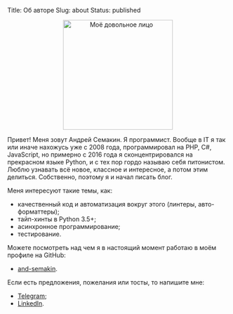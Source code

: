Title: Об авторе
Slug: about
Status: published

<p align="center">
    <img src="{static}photo-circle.png" width="250" height="250" alt="Моё довольное лицо"/>
</p>

Привет! Меня зовут Андрей Семакин. Я программист.
Вообще в IT я так или иначе нахожусь уже с 2008 года,
программировал на PHP, C#, JavaScript, но примерно
с 2016 года я сконцентрировался на прекрасном языке Python,
и с тех пор гордо называю себя питонистом.
Люблю узнавать всё новое, классное и интересное, а
потом этим делиться. Собственно, поэтому я и начал
писать блог.

Меня интересуют такие темы, как:

* качественный код и автоматизация вокруг этого
(линтеры, авто-форматтеры);
* тайп-хинты в Python 3.5+;
* асинхронное программирование;
* тестирование.

Можете посмотреть над чем я в настоящий момент работаю
в моём профиле на GitHub:

* [and-semakin](https://github.com/and-semakin).

Если есть предложения, пожелания или тосты, то напишите мне:

* [Telegram](https://t.me/bro0ke);
* [LinkedIn](https://www.linkedin.com/in/%D0%B0%D0%BD%D0%B4%D1%80%D0%B5%D0%B9-%D1%81%D0%B5%D0%BC%D0%B0%D0%BA%D0%B8%D0%BD-501619108/).

